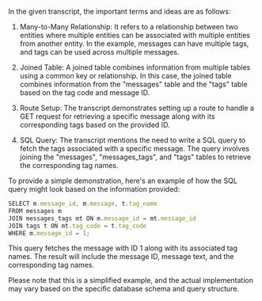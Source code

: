 In the given transcript, the important terms and ideas are as follows:

1. Many-to-Many Relationship: It refers to a relationship between two entities where multiple entities can be associated with multiple entities from another entity. In the example, messages can have multiple tags, and tags can be used across multiple messages.

2. Joined Table: A joined table combines information from multiple tables using a common key or relationship. In this case, the joined table combines information from the "messages" table and the "tags" table based on the tag code and message ID.

3. Route Setup: The transcript demonstrates setting up a route to handle a GET request for retrieving a specific message along with its corresponding tags based on the provided ID.

4. SQL Query: The transcript mentions the need to write a SQL query to fetch the tags associated with a specific message. The query involves joining the "messages", "messages_tags", and "tags" tables to retrieve the corresponding tag names.

To provide a simple demonstration, here's an example of how the SQL query might look based on the information provided:

```javascript
SELECT m.message_id, m.message, t.tag_name
FROM messages m
JOIN messages_tags mt ON m.message_id = mt.message_id
JOIN tags t ON mt.tag_code = t.tag_code
WHERE m.message_id = 1;
```

This query fetches the message with ID 1 along with its associated tag names. The result will include the message ID, message text, and the corresponding tag names.

Please note that this is a simplified example, and the actual implementation may vary based on the specific database schema and query structure.